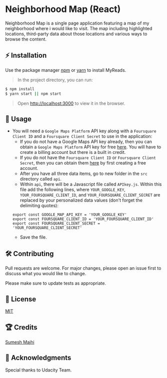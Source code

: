 # Neighborhood Map (React)

 Neighborhood Map is a single page application featuring a map of my neighborhood where i would like to visit. The map including highlighted locations, third-party data about those locations and various ways to browse the content.

## ⚡️ Installation

Use the package manager [npm](https://www.npmjs.com/) or [yarn](https://yarnpkg.com/en/) to install MyReads.

> In the project directory, you can run:
```bash
$ npm install
$ yarn start || npm start
```
> Open [http://localhost:3000](http://localhost:3000) to view it in the browser.

## 🎯 Usage

<!-- TODO: Writing the usage -->
* You will need a `Google Maps Platform` API key along with a `Foursquare Client ID` and a `Foursquare Client Secret` to use in the application:
    - If you do not have a Google Maps API key already, then you can obtain a `Google Maps Platform` API key for free [here](https://cloud.google.com/maps-platform/). You will have to create a billing account but there is a built in credit.
    - If you do not have the `Foursquare Client ID` or `Foursquare Client Secret`, then you can obtain them [here](https://developer.foursquare.com/) by first creating a free account.
    - After you have all three data items, go to new folder in the `src` directory called `api`.
    - Within `api`, there will be a Javascript file called `APIkey.js`. Within this file add the following lines, where `YOUR_GOOGLE_KEY`, `YOUR_FOURSQUARE_CLIENT_ID`, and `YOUR_FOURSQUARE_CLIENT_SECRET` are replaced by your personalized data values (don't forget the delimiting quotes):
    ```
    export const GOOGLE_MAP_API_KEY = 'YOUR_GOOGLE_KEY'
    export const FOURSQUARE_CLIENT_ID = 'YOUR_FOURSQUARE_CLIENT_ID'
    export const FOURSQUARE_CLIENT_SECRET = 'YOUR_FOURSQUARE_CLIENT_SECRET'
    ```
    - Save the file.

## 🛠 Contributing
Pull requests are welcome. For major changes, please open an issue first to discuss what you would like to change.

Please make sure to update tests as appropriate.

## 🔑 License
[MIT](https://github.com/MajhiRockzZ/FEND-Project-6/blob/master/LICENSE)

## 🏆 Credits

[Sumesh Majhi](https://github.com/MajhiRockzZ)

## 💐 Acknowledgments

Special thanks to Udacity Team.